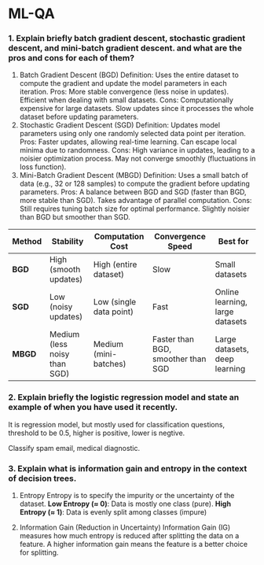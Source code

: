 # ML-QA

### 1. Explain briefly batch gradient descent, stochastic gradient descent, and mini-batch gradient descent. and what are the pros and cons for each of them?

1. Batch Gradient Descent (BGD)
Definition: Uses the entire dataset to compute the gradient and update the model parameters in each iteration.
Pros:
More stable convergence (less noise in updates).
Efficient when dealing with small datasets.
Cons:
Computationally expensive for large datasets.
Slow updates since it processes the whole dataset before updating parameters.
2. Stochastic Gradient Descent (SGD)
Definition: Updates model parameters using only one randomly selected data point per iteration.
Pros:
Faster updates, allowing real-time learning.
Can escape local minima due to randomness.
Cons:
High variance in updates, leading to a noisier optimization process.
May not converge smoothly (fluctuations in loss function).
3. Mini-Batch Gradient Descent (MBGD)
Definition: Uses a small batch of data (e.g., 32 or 128 samples) to compute the gradient before updating parameters.
Pros:
A balance between BGD and SGD (faster than BGD, more stable than SGD).
Takes advantage of parallel computation.
Cons:
Still requires tuning batch size for optimal performance.
Slightly noisier than BGD but smoother than SGD.

| Method | Stability | Computation Cost | Convergence Speed | Best for |
|--------|------------|-----------------|------------------|----------|
| **BGD** | High (smooth updates) | High (entire dataset) | Slow | Small datasets |
| **SGD** | Low (noisy updates) | Low (single data point) | Fast | Online learning, large datasets |
| **MBGD** | Medium (less noisy than SGD) | Medium (mini-batches) | Faster than BGD, smoother than SGD | Large datasets, deep learning |

### 2. Explain briefly the logistic regression model and state an example of when you have used it recently.

It is regression model, but mostly used for classification questions, threshold to be 0.5, higher is positive, lower is negtive. 

Classify spam email, medical diagnostic.

### 3. Explain what is information gain and entropy in the context of decision trees.
1. Entropy
Entropy is to specify the impurity or the uncertainty of the dataset.
**Low Entropy (≈ 0)**: Data is mostly one class (pure).
**High Entropy (≈ 1)**: Data is evenly split among classes (impure)

2. Information Gain (Reduction in Uncertainty)
Information Gain (IG) measures how much entropy is reduced after splitting the data on a feature.
A higher information gain means the feature is a better choice for splitting.

